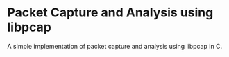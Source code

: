 # Packet Capture and Analysis using libpcap

A simple implementation of packet capture and analysis using libpcap in C.
